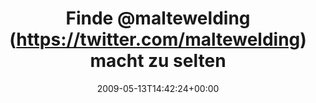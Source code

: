---
retweeted: false
source: <a href="http://twitter.com" rel="nofollow">Twitter Web Client</a>
entities:
  hashtags: []
  symbols: []
  user_mentions:
  - name: Malte Welding
    screen_name: maltewelding
    indices:
    - '6'
    - '19'
    id_str: '6274082'
    id: '6274082'
  urls: []
display_text_range:
- '0'
- '45'
favorite_count: '0'
id_str: '1784855943'
truncated: false
retweet_count: '0'
id: '1784855943'
created_at: Wed May 13 14:42:24 +0000 2009
favorited: false
full_text: Finde [@maltewelding](https://twitter.com/maltewelding) macht zu selten
  Podcasts.
lang: de
tags:
- pesos/twitter
date: '2009-05-13T14:42:24+00:00'
src: https://twitter.com/bascht/status/1784855943
original_url: https://twitter.com/bascht/status/1784855943
type: twitter_tweet
text: Finde [@maltewelding](https://twitter.com/maltewelding) macht zu selten Podcasts.
title: 'Finde @maltewelding (https://twitter.com/maltewelding) macht zu selten '

---